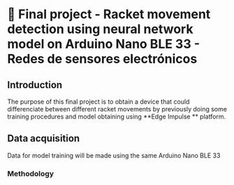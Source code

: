# 🧪 Final project - Racket movement detection using neural network model on Arduino Nano BLE 33 - Redes de sensores electrónicos

## Introduction

The purpose of this final project is to obtain a device that could differenciate between different racket movements by previously doing some training procedures and model obtaining using **Edge Impulse ** platform.

## Data acquisition

Data for model training will be made using the same Arduino Nano BLE 33

### Methodology

